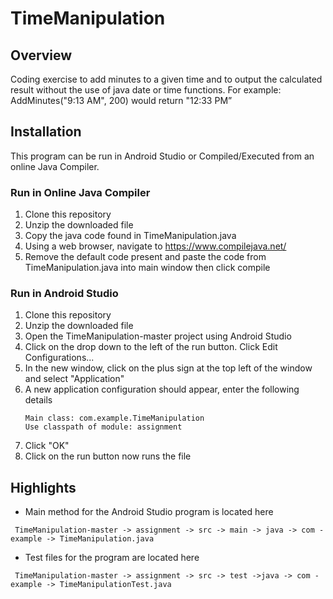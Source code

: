 # TimeManipulation

## Overview
Coding exercise to add minutes to a given time and to output the calculated result without the use of java date or time functions. For example: AddMinutes("9:13 AM", 200) would return "12:33 PM”


## Installation
This program can be run in Android Studio or Compiled/Executed from an online Java Compiler.

### Run in Online Java Compiler
1. Clone this repository
2. Unzip the downloaded file
3. Copy the java code found in TimeManipulation.java
4. Using a web browser, navigate to https://www.compilejava.net/
5. Remove the default code present and paste the code from TimeManipulation.java into main window 
then click compile



### Run in Android Studio
1. Clone this repository
2. Unzip the downloaded file
3. Open the TimeManipulation-master project using Android Studio
4. Click on the drop down to the left of the run button. Click Edit Configurations...
5. In the new window, click on the plus sign at the top left of the window and select "Application"
6. A new application configuration should appear, enter the following details
	```
	Main class: com.example.TimeManipulation
	Use classpath of module: assignment
	```
7. Click "OK"
8. Click on the run button now runs the file


## Highlights
* Main method for the Android Studio program is located here
```
 TimeManipulation-master -> assignment -> src -> main -> java -> com - example -> TimeManipulation.java
 ```

 * Test files for the program are located here
```
 TimeManipulation-master -> assignment -> src -> test ->java -> com - example -> TimeManipulationTest.java
 ```
